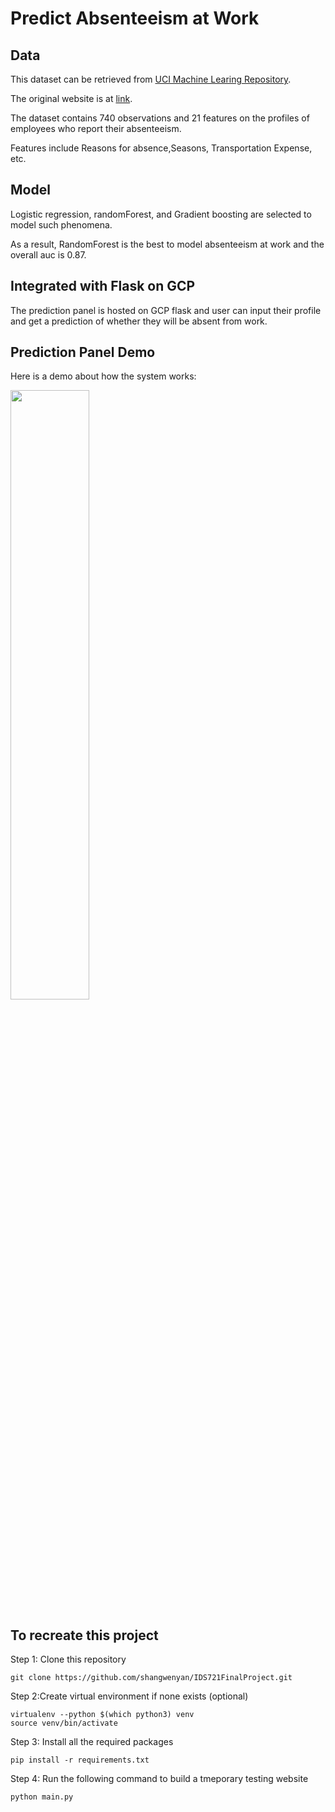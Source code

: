 # Predict Absenteeism at Work

## Data 

This dataset can be retrieved from [UCI Machine Learing Repository](https://archive.ics.uci.edu/ml/datasets/Absenteeism+at+work).

The original website is at [link](http://www.uninove.br/curso/informatica-e-gestao-do-conhecimento/).

The dataset contains 740 observations and 21 features on the profiles of employees who report their absenteeism.

Features include Reasons for absence,Seasons, Transportation Expense, etc.

## Model

Logistic regression, randomForest, and Gradient boosting are selected to model such phenomena.

As a result, RandomForest is the best to model absenteeism at work and the overall auc is 0.87.

## Integrated with Flask on GCP

The prediction panel is hosted on GCP flask and user can input their profile and get a prediction of whether they will be absent from work.

## Prediction Panel Demo

Here is a demo about how the system works:

[<img src="https://img.youtube.com/vi/5y9ESJxCXfY/maxresdefault.jpg" width="50%">](https://youtu.be/5y9ESJxCXfY)

## To recreate this project

Step 1: Clone this repository

```
git clone https://github.com/shangwenyan/IDS721FinalProject.git
```

Step 2:Create virtual environment if none exists (optional) 

```
virtualenv --python $(which python3) venv
source venv/bin/activate
```

Step 3: Install all the required packages 

```
pip install -r requirements.txt
```

Step 4: Run the following command to build a tmeporary testing website

```
python main.py
```
